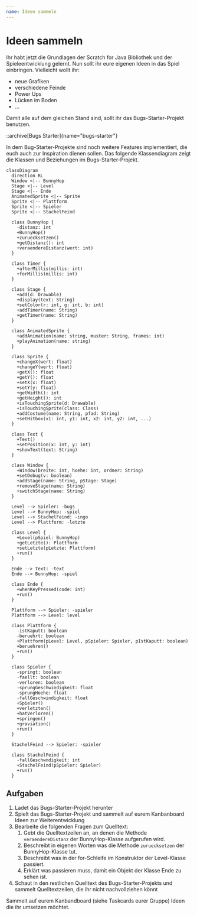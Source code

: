 ```yaml
---
name: Ideen sammeln
---
```


# Ideen sammeln

Ihr habt jetzt die Grundlagen der Scratch for Java Bibliothek und der Spieleentwicklung gelernt. Nun sollt ihr eure eigenen Ideen in das Spiel einbringen. Vielleicht wollt ihr:

- neue Grafiken
- verschiedene Feinde
- Power Ups
- Lücken im Boden
- ...

Damit alle auf dem gleichen Stand sind, sollt ihr das Bugs-Starter-Projekt benutzen.

::archive[Bugs Starter]{name="bugs-starter"}

In dem Bug-Starter-Projekte sind noch weitere Features implementiert, die euch auch zur Inspiration dienen sollen. Das folgende Klassendiagram zeigt die Klassen und Beziehungen im Bugs-Starter-Projekt.

```mermaid
classDiagram 
  direction RL
  Window <|-- BunnyHop
  Stage <|-- Level
  Stage <|-- Ende
  AnimatedSprite <|-- Sprite
  Sprite <|-- Plattform
  Sprite <|-- Spieler
  Sprite <|-- StachelFeind
  
  class BunnyHop {
    -distanz: int
    +BunnyHop()
    +zuruecksetzen()
    +getDistanz(): int
    +veraendereDistanz(wert: int)
  }
  
  class Timer {
    +afterMillis(millis: int)
    +forMillis(millis: int)
  }
  
  class Stage {
    +add(d: Drawable)
    +display(text: String)
    +setColor(r: int, g: int, b: int)
    +addTimer(name: String)
    +getTimer(name: String)
  }
  
  class AnimatedSprite {
    +addAnimation(name: string, muster: String, frames: int)
    +playAnimation(name: string)
  }
  
  class Sprite {
    +changeX(wert: float)
    +changeY(wert: float)
    +getX(): float
    +getY(): float
    +setX(x: float)
    +setY(y: float)
    +getWidth(): int
    +getHeight(): int
    +isTouchingSprite(d: Drawable)
    +isTouchingSprite(class: Class)
    +addCostume(name: String, pfad: String)
    +setHitbox(x1: int, y1: int, x2: int, y2: int, ...)
  }
  
  class Text {
    +Text()
    +setPosition(x: int, y: int)
    +showText(text: String)
  }
  
  class Window {
    +Window(breite: int, hoehe: int, ordner: String)
    +setDebug(v: boolean)
    +addStage(name: String, pStage: Stage)
    +removeStage(name: String)
    +switchStage(name: String)
  }
  
  Level --> Spieler: -bugs
  Level --> BunnyHop: -spiel
  Level --> StachelFeind: -ingo
  Level --> Plattform: -letzte
  
  class Level {
    +Level(pSpiel: BunnyHop)
    +getLetzte(): Plattform
    +setLetzte(pLetzte: Plattform)
    +run()
  }
  
  Ende --> Text: -text
  Ende --> BunnyHop: -spiel
  
  class Ende {
    +whenKeyPressed(code: int)
    +run()
  }
  
  Plattform --> Spieler: -spieler
  Plattform --> Level: level
  
  class Plattform {
    -istKaputt: boolean
    -beruehrt: boolean
    +Plattform(pLevel: Level, pSpieler: Spieler, pIstKaputt: boolean)
    +beruehren()
    +run()
  }
  
  class Spieler {
    -springt: boolean
    -faellt: boolean
    -verloren: boolean
    -sprungGeschwindigkeit: float
    -sprungHoehe: float
    -fallGeschwindigkeit: float
    +Spieler()
    +verletzten()
    +hatVerloren()
    +springen()
    +graviation()
    +run()
  }
  
  StachelFeind --> Spieler: -spieler
  
  class StachelFeind {
    -fallGeschwndigkeit: int
    +StachelFeind(pSpieler: Spieler)
    +run()
  }
```

## Aufgaben

1. Ladet das Bugs-Starter-Projekt herunter
2. Spielt das Bugs-Starter-Projekt und sammelt auf eurem Kanbanboard Ideen zur Weiterentwicklung
3. Bearbeite die folgenden Fragen zum Quelltext:
    1. Gebt die Quelltextzeilen an, an denen die Methode `veraendereDistanz` der BunnyHop-Klasse aufgerufen wird.
    2. Beschreibt in eigenen Worten was die Methode `zuruecksetzen` der BunnyHop-Klasse tut.
    3. Beschreibt was in der for-Schleife im Konstruktor der Level-Klasse passiert. 
    4. Erklärt was passieren muss, damit ein Objekt der Klasse Ende zu sehen ist.
4. Schaut in den restlichen Quelltext des Bugs-Starter-Projekts und sammelt Quelltextzeilen, die ihr nicht nachvollziehen könnt

Sammelt auf eurem Kanbandboard (siehe Taskcards eurer Gruppe) Ideen die ihr umsetzen möchtet.
